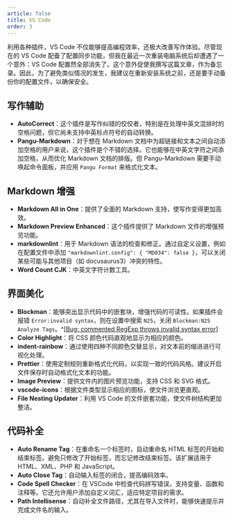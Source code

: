 ```yaml
---
article: false
title: VS Code
order: 3
---
```


利用各种插件，VS Code 不仅能够提高编程效率，还极大改善写作体验。尽管现在的 VS Code 配备了配置同步功能，但我在最近一次重装电脑系统后却遭遇了一个意外：VS Code 配置然全部消失了。这个意外促使我撰写这篇文章，作为备忘录。因此，为了避免类似情况的发生，我建议在重新安装系统之前，还是要手动备份你的配置文件，以确保安全。

## 写作辅助

- **AutoCorrect**：这个插件是写作纠错的佼佼者，特别是在处理中英文混排时的空格问题，但它尚未支持中英标点符号的自动转换。
- **Pangu-Markdown**：对于想在 Markdown 文档中为超链接和文本之间自动添加空格的用户来说，这个插件是个不错的选择。它也能够在中英文字符之间添加空格，从而优化 Markdown 文档的排版。但 Pangu-Markdown 需要手动唤起命令面板，并应用 `Pangu Format` 来格式化文本。

## Markdown 增强

- **Markdown All in One**：提供了全面的 Markdown 支持，使写作变得更加高效。
- **Markdown Preview Enhanced**：这个插件提供了 Markdown 文件的增强预览功能。
- **markdownlint**：用于 Markdown 语法的检查和修正。通过自定义设置，例如在配置文件中添加 `"markdownlint.config": { "MD034": false }`，可以关闭某些可能与其他项目（如 docusaurus3）冲突的特性。
- **Word Count CJK**：中英文字符计数工具。

## 界面美化

- **Blockman**：能够突出显示代码中的嵌套块，增强代码的可读性。如果插件会报错 `Error:invalid syntax`，则在设置中搜索 `N25`，关闭 `Blockman:N25 Analyze Tags`。^[[Bug: commented RegExp throws invalid syntax error](https://github.com/leodevbro/vscode-blockman/issues/43)]
- **Color Highlight**：将 CSS 颜色代码直观地显示为相应的颜色。
- **indent-rainbow**：通过使用四种不同颜色交替显示，对文本前的缩进进行可视化处理。
- **Prettier**：使用定制规则重新格式化代码，以实现一致的代码风格。建议开启文件保存时自动格式化文本的功能。
- **Image Preview**：提供文件内的图片预览功能，支持 CSS 和 SVG 格式。
- **vscode-icons**：根据文件类型显示相应的图标，使文件浏览更直观。
- **File Nesting Updater**：利用 VS Code 的文件嵌套功能，使文件树结构更加整洁。

## 代码补全

- **Auto Rename Tag**：在重命名一个标签时，自动重命名 HTML 标签的开始和结束标签。避免只修改了开始标签，而忘记修改结束标签。该扩展适用于 HTML、XML、PHP 和 JavaScript。
- **Auto Close Tag**：自动输入标签的闭合，提高编码效率。
- **Code Spell Checker**：在 VSCode 中检查代码拼写错误，支持变量、函数和注释等。它还允许用户添加自定义词汇，适应特定项目的需求。
- **Path Intellisense**：自动补全文件路径，尤其在导入文件时，能够快速提示并完成文件名的输入。
